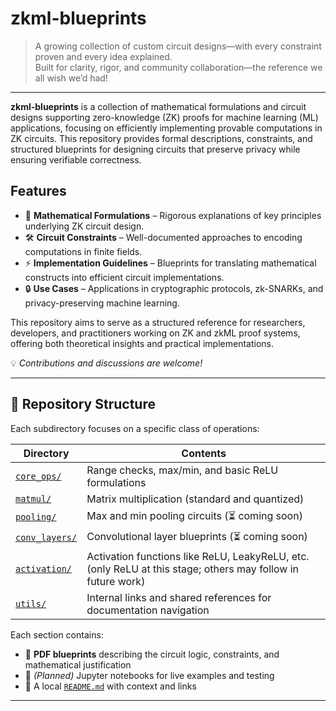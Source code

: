# zkml-blueprints

> A growing collection of custom circuit designs—with every constraint proven and every idea explained.  
> Built for clarity, rigor, and community collaboration—the reference we all wish we’d had!

---

**zkml-blueprints** is a collection of mathematical formulations and circuit designs supporting zero-knowledge (ZK) proofs for machine learning (ML) applications, focusing on efficiently implementing provable computations in ZK circuits. This repository provides formal descriptions, constraints, and structured blueprints for designing circuits that preserve privacy while ensuring verifiable correctness.

## Features
- 📖 **Mathematical Formulations** – Rigorous explanations of key principles underlying ZK circuit design.
- 🛠 **Circuit Constraints** – Well-documented approaches to encoding computations in finite fields.
- ⚡ **Implementation Guidelines** – Blueprints for translating mathematical constructs into efficient circuit implementations.
- 🔒 **Use Cases** – Applications in cryptographic protocols, zk-SNARKs, and privacy-preserving machine learning.

This repository aims to serve as a structured reference for researchers, developers, and practitioners working on ZK and zkML proof systems, offering both theoretical insights and practical implementations.

💡 *Contributions and discussions are welcome!*

---

## 📁 Repository Structure

Each subdirectory focuses on a specific class of operations:

| Directory        | Contents                                                                 |
|------------------|--------------------------------------------------------------------------|
| [`core_ops/`](./core_ops)      | Range checks, max/min, and basic ReLU formulations              |
| [`matmul/`](./matmul)          | Matrix multiplication (standard and quantized)                  |
| [`pooling/`](./pooling)        | Max and min pooling circuits (⏳ coming soon)             |
| [`conv_layers/`](./conv_layers)| Convolutional layer blueprints (⏳ coming soon)            |
| [`activation/`](./activation)  | Activation functions like ReLU, LeakyReLU, etc. (only ReLU at this stage; others may follow in future work) |
| [`utils/`](./utils)            | Internal links and shared references for documentation navigation |

Each section contains:
- 📄 **PDF blueprints** describing the circuit logic, constraints, and mathematical justification
- 📓 *(Planned)* Jupyter notebooks for live examples and testing
- 📘 A local [`README.md`](./core_ops/README.md) with context and links

---

